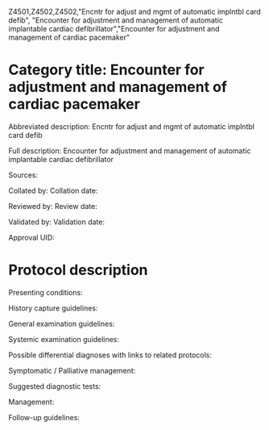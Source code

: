 Z4501,Z4502,Z4502,"Encntr for adjust and mgmt of automatic implntbl card defib", "Encounter for adjustment and management of automatic implantable cardiac defibrillator","Encounter for adjustment and management of cardiac pacemaker"
# Category title: Encounter for adjustment and management of cardiac pacemaker

Abbreviated description: Encntr for adjust and mgmt of automatic implntbl card defib

Full description: Encounter for adjustment and management of automatic implantable cardiac defibrillator

Sources:

Collated by:
Collation date:

Reviewed by:
Review date:

Validated by:
Validation date:

Approval UID:

# Protocol description

Presenting conditions:

History capture guidelines:

General examination guidelines:

Systemic examination guidelines:

Possible differential diagnoses with links to related protocols:

Symptomatic / Palliative management:

Suggested diagnostic tests:

Management:

Follow-up guidelines:
